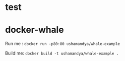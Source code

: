 # test
# docker-whale

Run me : `docker run -p80:80 ushamandya/whale-example`

Build me: `docker build -t ushamandya/whale-example .`
